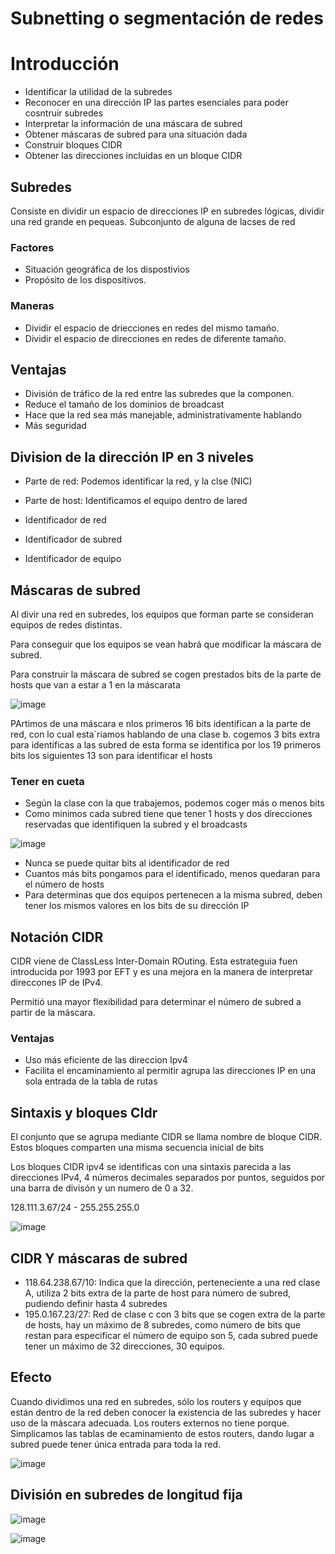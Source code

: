 # Subnetting o segmentación de redes

# Introducción

- Identificar la utilidad de la subredes
- Reconocer en una dirección IP las partes esenciales para poder cosntruir subredes
- Interpretar la información de una máscara de subred
- Obtener máscaras de subred para una situación dada
- Construir bloques CIDR
- Obtener las direcciones incluidas en un bloque CIDR

## Subredes

Consiste en dividir un espacio de direcciones IP en subredes lógicas, dividir una red grande en pequeas. Subconjunto de alguna de lacses de red 

### Factores

- Situación geográfica de los dispostivios
- Propósito de los dispositivos.

### Maneras

- Dividir el espacio de driecciones en redes del mismo tamaño.
- Dividir el espacio de direcciones en redes de diferente tamaño.

## Ventajas

- División de tráfico de la red entre las subredes que la componen.
- Reduce el tamaño de los dominios de broadcast
- Hace que la red sea más manejable, administrativamente hablando
- Más seguridad

## Division de la dirección IP en 3 niveles

- Parte de red: Podemos identificar la red, y la clse (NIC)
- Parte de host: Identificamos el equipo dentro de lared

- Identificador de red
- Identificador de subred
- Identificador de equipo

## Máscaras de subred

Al divir una red en subredes, los equipos que forman parte se consideran equipos de redes distintas.

Para conseguir que los equipos se vean habrá que modificar la máscara de subred.

Para construir la máscara de subred se cogen prestados bits de la parte de hosts que van a estar a 1 en la máscarata

![image](https://github.com/user-attachments/assets/4a5fd146-7774-49b3-a48f-d6b18094a19a)

PArtimos de una máscara e nlos primeros 16 bits identifican a la parte de red, con lo cual esta´riamos hablando de una clase b. cogemos 3 bits extra para identificas a las subred de esta forma se identifica por los 19 primeros bits los siguientes 13 son para identificar el hosts

### Tener en cueta

- Según la clase con la que trabajemos, podemos coger más o menos bits
- Como minimos cada subred tiene que tener 1 hosts y dos direcciones reservadas que identifiquen la subred y el broadcasts

![image](https://github.com/user-attachments/assets/cc3ce757-8401-4bf4-b154-dae2a6d629a6)

- Nunca se puede quitar bits al identificador de red
- Cuantos más bits pongamos para el identificado, menos quedaran para el número de hosts
- Para determinas que dos equipos pertenecen a la misma subred, deben tener los mismos valores en los bits de su dirección IP

## Notación CIDR

CIDR viene de ClassLess Inter-Domain ROuting. Esta estrateguia fuen introducida por 1993 por EFT y es una mejora en la manera de interpretar direccones IP de IPv4. 

Permitió una mayor flexibilidad para determinar el número de subred a partir de la máscara. 

### Ventajas

- Uso más eficiente de las direccion Ipv4
- Facilita el encaminamiento al permitir agrupa las direcciones IP en una sola entrada de la tabla de rutas

## Sintaxis y bloques CIdr

El conjunto que se agrupa mediante CIDR se llama nombre de bloque CIDR. Estos bloques comparten una misma secuencia inicial de bits

Los bloques CIDR ipv4 se identificas con una sintaxis parecida a las direcciones IPv4, 4 números decimales separados por puntos, seguidos por una barra de divisón y un numero de 0 a 32. 

128.111.3.67/24 - 255.255.255.0 

![image](https://github.com/user-attachments/assets/7f117ec5-5c47-4168-945e-3004cd80b33b)

## CIDR Y máscaras de subred

- 118.64.238.67/10: Indica que la dirección, perteneciente a una red clase A, utiliza 2 bits extra de la parte de host para número de subred, pudiendo definir hasta 4 subredes
- 195.0.167.23/27: Red de clase c con 3 bits que se cogen extra de la parte de hosts, hay un máximo de 8 subredes, como número de bits que restan para especificar el número de equipo son 5, cada subred puede tener un máximo de 32 direcciones, 30 equipos.

## Efecto

Cuando dividimos una red en subredes, sólo los routers y equipos que están dentro de la red deben conocer la existencia de las subredes y hacer uso de la máscara adecuada. Los routers externos no tiene porque. Simplicamos las tablas de ecaminamiento de estos routers, dando lugar a subred puede tener única entrada para toda la red.

![image](https://github.com/user-attachments/assets/1bd79378-04e2-407a-9173-22d0b8455d00)

## División en subredes de longitud fija

![image](https://github.com/user-attachments/assets/df029ce9-bed8-4a76-ac2b-faec607acb41)

![image](https://github.com/user-attachments/assets/de56711f-3f33-46b0-b2f0-b35289bcecd5)

